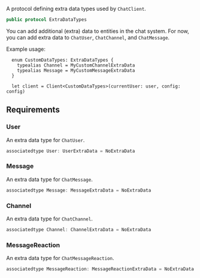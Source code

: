 
A protocol defining extra data types used by `ChatClient`.

``` swift
public protocol ExtraDataTypes 
```

You can add additional (extra) data to entities in the chat system. For now, you can add extra data to `ChatUser`,
`ChatChannel`, and `ChatMessage`.

Example usage:

``` 
  enum CustomDataTypes: ExtraDataTypes {
    typealias Channel = MyCustomChannelExtraData
    typealias Message = MyCustomMessageExtraData
  }

  let client = Client<CustomDataTypes>(currentUser: user, config: config)
```

## Requirements

### User

An extra data type for `ChatUser`.

``` swift
associatedtype User: UserExtraData = NoExtraData
```

### Message

An extra data type for `ChatMessage`.

``` swift
associatedtype Message: MessageExtraData = NoExtraData
```

### Channel

An extra data type for `ChatChannel`.

``` swift
associatedtype Channel: ChannelExtraData = NoExtraData
```

### MessageReaction

An extra data type for `ChatMessageReaction`.

``` swift
associatedtype MessageReaction: MessageReactionExtraData = NoExtraData
```
